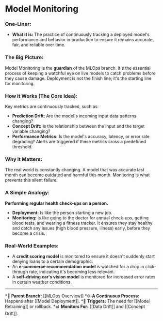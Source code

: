 # Model Monitoring

### One-Liner:
*   **What it is:** The practice of continuously tracking a deployed model's performance and behavior in production to ensure it remains accurate, fair, and reliable over time.

### The Big Picture:
Model Monitoring is the **guardian** of the MLOps branch. It's the essential process of keeping a watchful eye on live models to catch problems before they cause damage. Deployment is not the finish line; it's the starting line for monitoring.

### How it Works (The Core Idea):
Key metrics are continuously tracked, such as:
*   **Prediction Drift:** Are the model's incoming input data patterns changing?
*   **Concept Drift:** Is the relationship between the input and the target variable changing?
*   **Performance Metrics:** Is the model's accuracy, latency, or error rate degrading?
Alerts are triggered if these metrics cross a predefined threshold.

### Why it Matters:
The real world is constantly changing. A model that was accurate last month can become outdated and harmful this month. Monitoring is what prevents this silent failure.

### A Simple Analogy:
**Performing regular health check-ups on a person.**
*   **Deployment:** Is like the person starting a new job.
*   **Monitoring:** Is like going to the doctor for annual check-ups, getting blood tests, and wearing a fitness tracker. It ensures they stay healthy and catch any issues (high blood pressure, illness) early, before they become a crisis.

### Real-World Examples:
*   A **credit scoring model** is monitored to ensure it doesn't suddenly start denying loans to a certain demographic.
*   An **e-commerce recommendation model** is watched for a drop in click-through rate, indicating it's becoming less relevant.
*   A **self-driving car's vision model** is monitored for increased error rates in certain weather conditions.

---
*🌳 **Parent Branch:** [[MLOps Overview]]
*⚙️ **A Continuous Process:** Happens after [[Model Deployment]].
*🚨 **Triggers:** The need for [[Model Retraining]] or rollback.
*📊 **Monitors For:** [[Data Drift]] and [[Concept Drift]].
